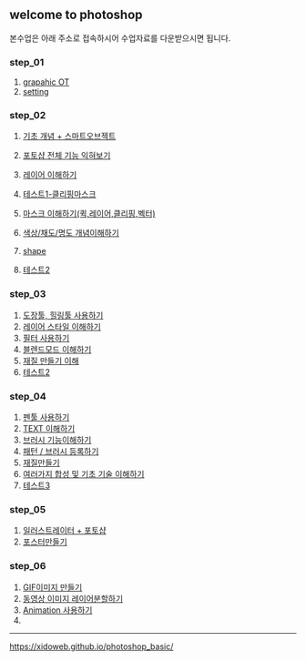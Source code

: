 ## welcome to photoshop

본수업은 아래 주소로 접속하시어 수업자료를 다운받으시면 됩니다. <br />
### [](https://drive.google.com/open?id=1qBLq97-xUYdCo5dRIDw2tM0lTYy7QRsB)

### step_01
1. [grapahic OT](https://drive.google.com/open?id=1IbNW4mN2EnEOMXwaOxVStu-1Ru5Xn332)
2. [setting](https://drive.google.com/open?id=1OjQ9GSucg57vQ6ieqBOKsShL6NS0Gyfu)

### step_02
1. [기초 개념 + 스마트오브젝트](https://drive.google.com/open?id=1dHLsh3LESXoETHB73q6fYUAfkk4ejnmV)
2. [포토샵 전체 기능 익혀보기](https://drive.google.com/open?id=1H5bDHrOgvd7sw4o10y-qV1w8i4bRQ6Jh)
3. [레이어 이해하기](https://drive.google.com/open?id=1gbE6Yl7mT5H8foihXSxSl-fUc9EJ1UKo)
7. [테스트1-클리핑마스크](https://drive.google.com/open?id=1mO66zl2fORfHA9AfB9yHF14IT-0AuYVA)

4. [마스크 이해하기(퀵,레이어,클리핑,벡터)]()
5. [색상/채도/명도 개념이해하기]()
6. [shape]()
7. [테스트2]()

### step_03 
1. [도장툴, 힐링툴 사용하기]()
2. [레이어 스타일 이해하기]()
3. [필터 사용하기]()
4. [블렌드모드 이해하기]()
5. [재질 만들기 이해]()
6. [테스트2]()

### step_04
1. [펜툴 사용하기]()
2. [TEXT 이해하기]()
3. [브러시 기능이해하기]()
4. [패턴 / 브러시 등록하기]()
5. [재질만들기]()
6. [여러가지 합성 및 기초 기술 이해하기]()
7. [테스트3]()

### step_05
1. [일러스트레이터 + 포토샵]()
2. [포스터만들기]()

### step_06

1. [GIF이미지 만들기]()
2. [동영상 이미지 레이어분할하기]()
3. [Animation 사용하기]()
4. ​



---
<https://xidoweb.github.io/photoshop_basic/>
